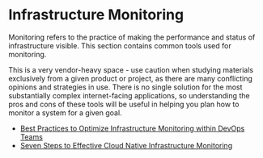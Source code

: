 # Infrastructure Monitoring

Monitoring refers to the practice of making the performance and status of infrastructure visible.  This section contains common tools used for monitoring.

This is a very vendor-heavy space - use caution when studying materials exclusively from a given product or project, as there are many conflicting opinions and strategies in use. There is no single solution for the most substantially complex internet-facing applications, so understanding the pros and cons of these tools will be useful in helping you plan how to monitor a system for a given goal.

- [Best Practices to Optimize Infrastructure Monitoring within DevOps Teams](https://thenewstack.io/best-practices-to-optimize-infrastructure-monitoring-within-devops-teams/)
- [Seven Steps to Effective Cloud Native Infrastructure Monitoring](https://thenewstack.io/seven-steps-to-effective-cloud-native-infrastructure-monitoring/)
